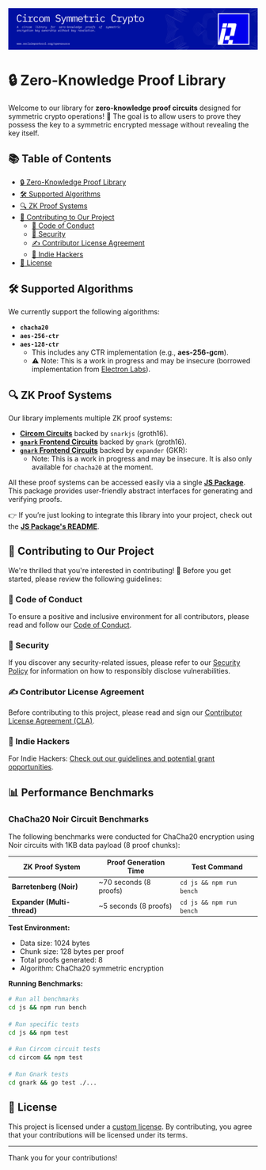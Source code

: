 <div align="center">
    <img src="https://raw.githubusercontent.com/reclaimprotocol/.github/main/assets/banners/Circom.png" alt="Circom Banner" />
</div>

# 🔒 Zero-Knowledge Proof Library

Welcome to our library for **zero-knowledge proof circuits** designed for symmetric crypto operations! 🚀 The goal is to allow users to prove they possess the key to a symmetric encrypted message without revealing the key itself.

## 📚 Table of Contents
- [🔒 Zero-Knowledge Proof Library](#-zero-knowledge-proof-library)
- [🛠️ Supported Algorithms](#-supported-algorithms)
- [🔍 ZK Proof Systems](#-zk-proof-systems)
- [🤝 Contributing to Our Project](#-contributing-to-our-project)
    - [📜 Code of Conduct](#-code-of-conduct)
    - [🔐 Security](#-security)
    - [✍️ Contributor License Agreement](#-contributor-license-agreement)
    - [🌱 Indie Hackers](#-indie-hackers)
- [📄 License](#-license)

## 🛠️ Supported Algorithms
We currently support the following algorithms:
- **`chacha20`**
- **`aes-256-ctr`**
- **`aes-128-ctr`**
    - This includes any CTR implementation (e.g., **aes-256-gcm**).
    - ⚠️ Note: This is a work in progress and may be insecure (borrowed implementation from [Electron Labs](https://github.com/Electron-Labs/aes-circom)).

## 🔍 ZK Proof Systems
Our library implements multiple ZK proof systems:
- **[Circom Circuits](/circom/)** backed by `snarkjs` (groth16).
- **[`gnark` Frontend Circuits](/gnark/)** backed by `gnark` (groth16).
- **[`gnark` Frontend Circuits](/expander/)** backed by `expander` (GKR):
    - Note: This is a work in progress and may be insecure. It is also only available for `chacha20` at the moment.

All these proof systems can be accessed easily via a single **[JS Package](/js)**. This package provides user-friendly abstract interfaces for generating and verifying proofs.

👉 If you’re just looking to integrate this library into your project, check out the **[JS Package's README](/js/readme.md)**.

## 🤝 Contributing to Our Project

We're thrilled that you're interested in contributing! 🎉 Before you get started, please review the following guidelines:

### 📜 Code of Conduct

To ensure a positive and inclusive environment for all contributors, please read and follow our [Code of Conduct](https://github.com/reclaimprotocol/.github/blob/main/Code-of-Conduct.md).

### 🔐 Security
If you discover any security-related issues, please refer to our [Security Policy](https://github.com/reclaimprotocol/.github/blob/main/SECURITY.md) for information on how to responsibly disclose vulnerabilities.

### ✍️ Contributor License Agreement

Before contributing to this project, please read and sign our [Contributor License Agreement (CLA)](https://github.com/reclaimprotocol/.github/blob/main/CLA.md).

### 🌱 Indie Hackers

For Indie Hackers: [Check out our guidelines and potential grant opportunities](https://github.com/reclaimprotocol/.github/blob/main/Indie-Hackers.md).

## 📊 Performance Benchmarks

### ChaCha20 Noir Circuit Benchmarks

The following benchmarks were conducted for ChaCha20 encryption using Noir circuits with 1KB data payload (8 proof chunks):

| ZK Proof System | Proof Generation Time | Test Command |
|---|---|---|
| **Barretenberg (Noir)** | ~70 seconds (8 proofs) | `cd js && npm run bench` |
| **Expander (Multi-thread)** | ~5 seconds (8 proofs) | `cd js && npm run bench` |

**Test Environment:**
- Data size: 1024 bytes
- Chunk size: 128 bytes per proof
- Total proofs generated: 8
- Algorithm: ChaCha20 symmetric encryption

**Running Benchmarks:**

```bash
# Run all benchmarks
cd js && npm run bench

# Run specific tests
cd js && npm test

# Run Circom circuit tests
cd circom && npm test

# Run Gnark tests
cd gnark && go test ./...
```

## 📄 License

This project is licensed under a [custom license](https://github.com/reclaimprotocol/.github/blob/main/LICENSE). By contributing, you agree that your contributions will be licensed under its terms.

---

Thank you for your contributions!
